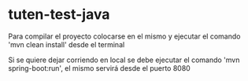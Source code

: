 # tuten-test-java

Para compilar el proyecto colocarse en el mismo y ejecutar el comando 'mvn clean install' desde el terminal

Si se quiere dejar corriendo en local se debe ejecutar el comando 'mvn spring-boot:run', el mismo servirá desde el puerto 8080
